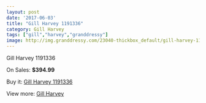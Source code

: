```yaml
---
layout: post
date: '2017-06-03'
title: "Gill Harvey 1191336"
category: Gill Harvey
tags: ["gill","harvey","granddressy"]
image: http://img.granddressy.com/23040-thickbox_default/gill-harvey-1191336.jpg
---
```

Gill Harvey 1191336

On Sales: **$394.99**
<a href="https://www.granddressy.com/en/gill-harvey/21988-gill-harvey-1191336.html"><amp-img layout="responsive" width="600" height="600" src="//img.granddressy.com/23040-thickbox_default/gill-harvey-1191336.jpg" alt="Gill Harvey 1191336 0" /></a>

Buy it: [Gill Harvey 1191336](https://www.granddressy.com/en/gill-harvey/21988-gill-harvey-1191336.html "Gill Harvey 1191336")

View more: [Gill Harvey](https://www.granddressy.com/en/506-gill-harvey "Gill Harvey")